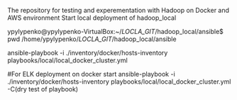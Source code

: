 The repository for testing and experementation with Hadoop on Docker and AWS environment
Start local deployment of hadoop_local

ypylypenko@ypylypenko-VirtualBox:~/_LOCLA_GIT_/hadoop_local/ansible$ pwd
/home/ypylypenko/_LOCLA_GIT_/hadoop_local/ansible

ansible-playbook -i ./inventory/docker/hosts-inventory playbooks/local/local_docker_cluster.yml

#For ELK deployment on docker start
ansible-playbook -i ./inventory/docker/hosts-inventory playbooks/local/local_docker_cluster.yml -C(dry test of playbook)
